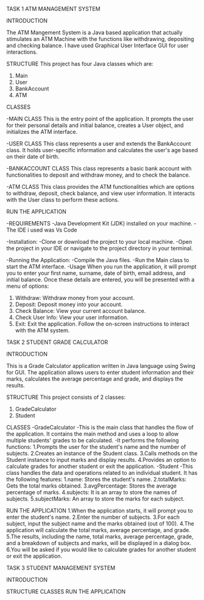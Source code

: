 TASK 1 
ATM MANAGEMENT SYSTEM 

INTRODUCTION 

The ATM Mangement System is a Java based application that actually stimulates an ATM Machine with the functions like withdrawing, depositing and checking balance. I have used Graphical User Interface GUI for user interactions. 

STRUCTURE
This project has four Java classes which are: 
1. Main 
2. User
3. BankAccount 
4. ATM

CLASSES 

  -MAIN CLASS 
    This is the entry point of the application. It prompts the user for their personal details and initial balance, creates a User object, and initializes the ATM         interface.

  -USER CLASS 
    This class represents a user and extends the BankAccount class. It holds user-specific information and calculates the user's age based on their date of birth.

  -BANKACCOUNT CLASS
    This class represents a basic bank account with functionalities to deposit and withdraw money, and to check the balance.

  -ATM CLASS
    This class provides the ATM functionalities which are options to withdraw, deposit, check balance, and view user information. It interacts with the User class to      perform these actions.

RUN THE APPLICATION

-REQUIREMENTS 
    -Java Development Kit (JDK) installed on your machine.
    -The IDE i used was Vs Code
    
-Installation:
    -Clone or download the project to your local machine.
    -Open the project in your IDE or navigate to the project directory in your terminal.

-Running the Application:
    -Compile the Java files.
    -Run the Main class to start the ATM interface.
-Usage
    When you run the application, it will prompt you to enter your first name, surname, date of birth, email address, and initial balance. Once these details are          entered, you will be presented with a menu of options:

1. Withdraw: Withdraw money from your account.
2. Deposit: Deposit money into your account.
3. Check Balance: View your current account balance.
4. Check User Info: View your user information.
5. Exit: Exit the application.
Follow the on-screen instructions to interact with the ATM system.

TASK 2 
STUDENT GRADE CALCULATOR 

INTRODUCTION 

This is a Grade Calculator application written in Java language using Swing for GUI. The application allows users to enter student information and their marks, calculates the average percentage and grade, and displays the results.

STRUCTURE
This project consists of 2 classes:
1. GradeCalculator
2. Student

CLASSES 
  -GradeCalculator
    -This is the main class that handles the flow of the application. It contains the main method and uses a loop to allow multiple students' grades to be calculated.       -It performs the following functions:
        1.Prompts the user for the student's name and the number of subjects.
        2.Creates an instance of the Student class.
        3.Calls methods on the Student instance to input marks and display results.
        4.Provides an option to calculate grades for another student or exit the application.
  -Student 
    -This class handles the data and operations related to an individual student. It has the following features:
        1.name: Stores the student's name.
        2.totalMarks: Gets the total marks obtained.
        3.avgPercentage: Stores the average percentage of marks.
        4.subjects: It is an array to store the names of subjects.
        5.subjectMarks: An array to store the marks for each subject.

RUN THE APPLICATION
  1.When the application starts, it will prompt you to enter the student's name.
  2.Enter the number of subjects.
  3.For each subject, input the subject name and the marks obtained (out of 100).
  4.The application will calculate the total marks, average percentage, and grade.
  5.The results, including the name, total marks, average percentage, grade, and a breakdown of subjects and marks, will be displayed in a dialog box.
  6.You will be asked if you would like to calculate grades for another student or exit the application.

TASK 3
STUDENT MANAGEMENT SYSTEM

INTRODUCTION 

STRUCTURE
CLASSES 
RUN THE APPLICATION
